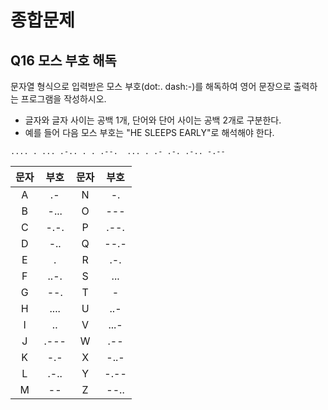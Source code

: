 # 종합문제
## Q16 모스 부호 해독
문자열 형식으로 입력받은 모스 부호(dot:. dash:-)를 해독하여 영어 문장으로 출력하는 프로그램을 작성하시오.

* 글자와 글자 사이는 공백 1개, 단어와 단어 사이는 공백 2개로 구분한다.
* 예를 들어 다음 모스 부호는 "HE SLEEPS EARLY"로 해석해야 한다.
```
.... . ... .-.. . . .--.  ... . .- .-. .-.. -.--
```

|문자|부호|문자|부호|
|:--:|:--:|:--:|:--:|
|A|.-|N|-.|
|B|-...|O|---|
|C|-.-.|P|.--.|
|D|-..|Q|--.-|
|E|.|R|.-.|
|F|..-.|S|...|
|G|--.|T|-|
|H|....|U|..-|
|I|..|V|...-|
|J|.---|W|.--|
|K|-.-|X|-..-|
|L|.-..|Y|-.--|
|M|--|Z|--..|